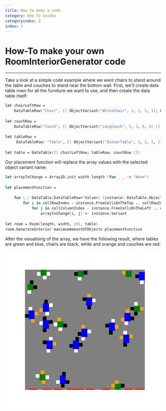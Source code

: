 ```yaml
---
title: How To make a code
category: How To Guides
categoryindex: 2
index: 1
---
```


# How-To make your own RoomInteriorGenerator code

---

Take a look at a simple code example where we want chairs to stand around the table and couches to stand near the bottom wall. First, we'll create data table rows for all the furniture we want to use, and then create the data table itself:

```fsharp
let chairLeftRow =
    DataTableRow("Chair", [| ObjectVariant("WhiteChair", 1, 1, 1, 1); ObjectVariant("BlackChair", 1, 1, 1, 1); ObjectVariant("OrangeChair", 1, 1, 1, 1) |], Leaf LeftTo, Option.None)

let couchRow =
    DataTableRow("Couch", [| ObjectVariant("LongCouch", 3, 3, 0, 0) |], Node AgainstTheBottomWall, Option.None)
    
let tableRow =
     DataTableRow( "Table", [| ObjectVariant("DinnerTable", 2, 2, 2, 2); ObjectVariant("OfficeTable", 2, 2, 3, 3) |],  Node None, Some [| chairLeftRow; chairRightRow; chairBehindRow; chairInFrontOfRow |])

let table = DataTable([| chairLeftRow; tableRow; couchRow |])
```

Our placement function will replace the array values with the selected object variant name:


```fsharp
let arrayToChange = Array2D.init width length (fun _ _ -> "None")

let placementFunction =

    fun (_: DataTable.DataTableRow<'Value>) (instance: DataTable.ObjectVariant<'Value>) cellRowIndex cellColumnIndex ->
        for i in cellRowIndex - instance.FreeCellsOnTheTop .. cellRowIndex + instance.FreeCellsOnTheBottom do
            for j in cellColumnIndex - instance.FreeCellsOnTheLeft .. cellColumnIndex + instance.FreeCellsOnTheRight do
                arrayToChange[i, j] <- instance.Variant

let room = Room(length, width, 291, table)    
room.GenerateInterior maximumAmountOfObjects placementFunction
```

After the visualising of the array, we have the following result, where tables are green and blue, chairs are black, white and orange and couches are red:

![Plot](https://raw.githubusercontent.com/PolinaSavelyeva/RoomInteriorGenerator/sample/Samples/withoutcorners.png)


